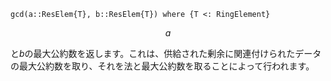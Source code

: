 ```
gcd(a::ResElem{T}, b::ResElem{T}) where {T <: RingElement}
```

$$
a
$$

と$b$の最大公約数を返します。これは、供給された剰余に関連付けられたデータの最大公約数を取り、それを法と最大公約数を取ることによって行われます。
